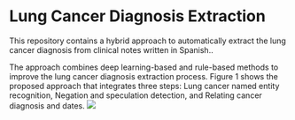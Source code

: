 # Lung Cancer Diagnosis Extraction
This repository contains a hybrid approach to automatically extract the lung cancer diagnosis from clinical notes written in Spanish..

The approach combines deep learning-based and rule-based methods to improve the lung cancer diagnosis extraction process. Figure 1  shows the proposed approach that integrates three steps: Lung cancer named entity recognition, Negation and speculation detection, and Relating cancer diagnosis and dates. 
<img src="https://github.com/solarte7/lung_cancer_diagnosis/tree/main/img/Approach1.png">
